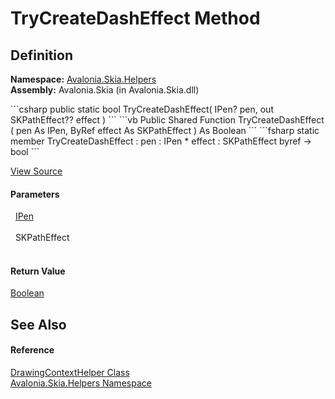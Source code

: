 # TryCreateDashEffect Method




## Definition
**Namespace:** <a href="N_Avalonia_Skia_Helpers">Avalonia.Skia.Helpers</a>  
**Assembly:** Avalonia.Skia (in Avalonia.Skia.dll)

<Tabs groupId="api-code-preview">
<TabItem value="csharp" label="C#">
```csharp
public static bool TryCreateDashEffect(
	IPen? pen,
	out SKPathEffect?? effect
)
```
</TabItem>
<TabItem value="vb" label="VB">
```vb
Public Shared Function TryCreateDashEffect ( 
	pen As IPen,
	<OutAttribute> ByRef effect As SKPathEffect
) As Boolean
```
</TabItem>
<TabItem value="fsharp" label="F#">
```fsharp
static member TryCreateDashEffect : 
        pen : IPen * 
        effect : SKPathEffect byref -> bool 
```
</TabItem>
</Tabs>



<a href="https://github.com/AvaloniaUI/Avalonia/tree/master/src/Skia/Avalonia.Skia/Helpers/DrawingContextHelper.cs#L59" title="View the source code">View Source</a>



#### Parameters
<dl><dt>  <a href="T_Avalonia_Media_IPen">IPen</a></dt><dd> </dd><dt>  SKPathEffect</dt><dd> </dd></dl>

#### Return Value
<a href="https://learn.microsoft.com/dotnet/api/system.boolean" target="_blank" rel="noopener noreferrer">Boolean</a>

## See Also


#### Reference
<a href="T_Avalonia_Skia_Helpers_DrawingContextHelper">DrawingContextHelper Class</a>  
<a href="N_Avalonia_Skia_Helpers">Avalonia.Skia.Helpers Namespace</a>  

